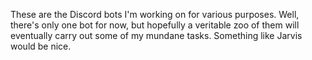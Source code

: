 These are the Discord bots I'm working on for various purposes. Well, there's only one bot for now, but hopefully a veritable zoo of them will eventually carry out some of my mundane tasks. Something like Jarvis would be nice.
